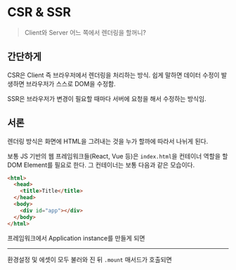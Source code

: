 # CSR & SSR

> Client와 Server 어느 쪽에서 렌더링을 할꺼니?

## 간단하게

CSR은 Client 즉 브라우저에서 렌더링을 처리하는 방식. 쉽게 말하면 데이터 수정이 발생하면 브라우저가 스스로 DOM을 수정함.

SSR은 브라우저가 변경이 필요할 때마다 서버에 요청을 해서 수정하는 방식임.

## 서론

렌더링 방식은 화면에 HTML을 그려내는 것을 누가 할까에 따라서 나뉘게 된다.

보통 JS 기반의 웹 프레임워크들(React, Vue 등)은 `index.html`을 컨테이너 역할을 할 DOM Element를 필요로 한다. 그 컨테이너는 보통 다음과 같은 모습이다.

```html
<html>
  <head>
    <title>Title</title>
  </head>
  <body>
    <div id="app"></div>
  </body>
</html>
```

프레임워크에서 Application instance를 만들게 되면

---

환경설정 및 에셋이 모두 불러와 진 뒤 `.mount` 매서드가 호출되면

